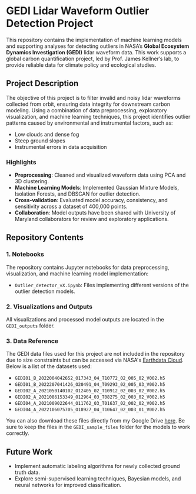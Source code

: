# GEDI Lidar Waveform Outlier Detection Project

This repository contains the implementation of machine learning models and supporting analyses for detecting outliers in NASA’s **Global Ecosystem Dynamics Investigation (GEDI)** lidar waveform data. This work supports a global carbon quantification project, led by Prof. James Kellner’s lab, to provide reliable data for climate policy and ecological studies.

## Project Description

The objective of this project is to filter invalid and noisy lidar waveforms collected from orbit, ensuring data integrity for downstream carbon modeling. Using a combination of data preprocessing, exploratory visualization, and machine learning techniques, this project identifies outlier patterns caused by environmental and instrumental factors, such as:
- Low clouds and dense fog
- Steep ground slopes
- Instrumental errors in data acquisition

### Highlights
- **Preprocessing**: Cleaned and visualized waveform data using PCA and 3D clustering.
- **Machine Learning Models**: Implemented Gaussian Mixture Models, Isolation Forests, and DBSCAN for outlier detection.
- **Cross-validation**: Evaluated model accuracy, consistency, and sensitivity across a dataset of 400,000 points.
- **Collaboration**: Model outputs have been shared with University of Maryland collaborators for review and exploratory applications.

## Repository Contents

### 1. Notebooks
The repository contains Jupyter notebooks for data preprocessing, visualization, and machine learning model implementation:
- `Outlier_detector_vX.ipynb`: Files implementing different versions of the outlier detection models.

### 2. Visualizations and Outputs
All visualizations and processed model outputs are located in the `GEDI_outputs` folder.

### 3. Data Reference
The GEDI data files used for this project are not included in the repository due to size constraints but can be accessed via NASA's [Earthdata Cloud](https://www.earthdata.nasa.gov). Below is a list of the datasets used:
- `GEDI01_B_2022004042652_O17343_04_T10772_02_005_02_V002.h5`
- `GEDI01_B_2022207041426_O20491_04_T09293_02_005_03_V002.h5`
- `GEDI02_A_2021050140102_O12405_02_T10912_02_003_02_V002.h5`
- `GEDI02_A_2021086153349_O12964_03_T08275_02_003_02_V002.h5`
- `GEDI04_A_2021009022644_O11762_03_T01637_02_002_02_V002.h5`
- `GEDI04_A_2022106075705_O18927_04_T10647_02_003_01_V002.h5`

You can also download these files directly from my Google Drive [here](https://drive.google.com/drive/folders/1H-NVGvDSt2nu4VFfeTGVTVHJTP_YgXJw?usp=sharing).
Be sure to keep the files in the `GEDI_sample_files` folder for the models to work correctly.

## Future Work
- Implement automatic labeling algorithms for newly collected ground truth data.
- Explore semi-supervised learning techniques, Bayesian models, and neural networks for improved classification.
